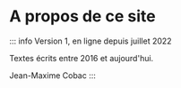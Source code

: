 # A propos de ce site

::: info
Version 1, en ligne depuis juillet 2022

Textes écrits entre 2016 et aujourd'hui.

Jean-Maxime Cobac
:::

